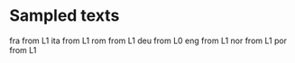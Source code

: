 # Sampled texts

fra from L1
ita from L1
rom from L1
deu from L0
eng from L1
nor from L1
por from L1
